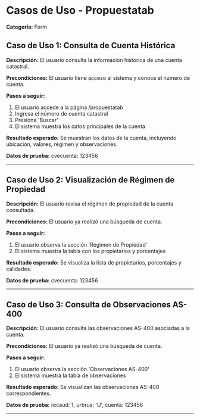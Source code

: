 # Casos de Uso - Propuestatab

**Categoría:** Form

## Caso de Uso 1: Consulta de Cuenta Histórica

**Descripción:** El usuario consulta la información histórica de una cuenta catastral.

**Precondiciones:**
El usuario tiene acceso al sistema y conoce el número de cuenta.

**Pasos a seguir:**
1. El usuario accede a la página /propuestatab
2. Ingresa el número de cuenta catastral
3. Presiona 'Buscar'
4. El sistema muestra los datos principales de la cuenta

**Resultado esperado:**
Se muestran los datos de la cuenta, incluyendo ubicación, valores, régimen y observaciones.

**Datos de prueba:**
cvecuenta: 123456

---

## Caso de Uso 2: Visualización de Régimen de Propiedad

**Descripción:** El usuario revisa el régimen de propiedad de la cuenta consultada.

**Precondiciones:**
El usuario ya realizó una búsqueda de cuenta.

**Pasos a seguir:**
1. El usuario observa la sección 'Régimen de Propiedad'
2. El sistema muestra la tabla con los propietarios y porcentajes

**Resultado esperado:**
Se visualiza la lista de propietarios, porcentajes y calidades.

**Datos de prueba:**
cvecuenta: 123456

---

## Caso de Uso 3: Consulta de Observaciones AS-400

**Descripción:** El usuario consulta las observaciones AS-400 asociadas a la cuenta.

**Precondiciones:**
El usuario ya realizó una búsqueda de cuenta.

**Pasos a seguir:**
1. El usuario observa la sección 'Observaciones AS-400'
2. El sistema muestra la tabla de observaciones

**Resultado esperado:**
Se visualizan las observaciones AS-400 correspondientes.

**Datos de prueba:**
recaud: 1, urbrus: 'U', cuenta: 123456

---

